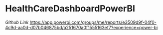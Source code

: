 # HealthCareDashboardPowerBI

*Github Link*
https://app.powerbi.com/groups/me/reports/e3509d9f-04f0-4c9d-aa0d-d07b046875bd/a251670a0f1555163ef7?experience=power-bi
